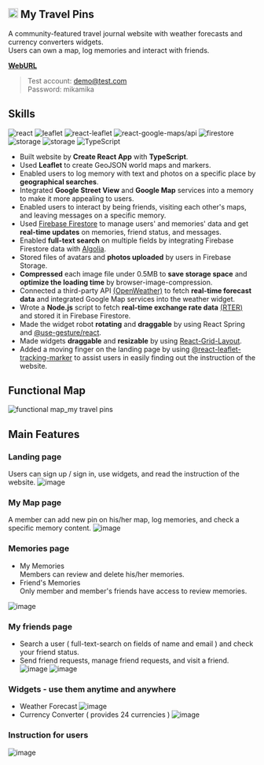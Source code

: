 <h2> <img src="https://user-images.githubusercontent.com/102346844/207746783-6e8125c3-6839-4aab-b9b7-5c10e7c3e63e.png" alt="logo" width="20"/> My Travel Pins</h2>
  

A community-featured travel journal website with weather forecasts and currency converters widgets.    
Users can own a map, log memories and interact with friends.

<a href="https://my-travel-pins.web.app/" target="_blank"><strong>WebURL</strong></a>  

> Test account: demo@test.com  
> Password: mikamika

## Skills
![react](https://img.shields.io/badge/React-18.2.0-blue)
![leaflet](https://img.shields.io/badge/leaflet-1.9.2-blue)
![react-leaflet](https://img.shields.io/badge/react--leaflet-4.1.0-blue)
![react-google-maps/api](https://img.shields.io/badge/react--google--maps%2Fapi-2.13.1-blue)
![firestore](https://img.shields.io/badge/-Firebase%20Firestore-yellow)
![storage](https://img.shields.io/badge/-Firebase%20Storage-yellow)
![storage](https://img.shields.io/badge/-Algolia-blue)
![TypeScript](https://img.shields.io/badge/-TypeScript-blue)

- Built website by **Create React App** with **TypeScript**.
- Used **Leaflet** to create GeoJSON world maps and markers.
- Enabled users to log memory with text and photos on a specific place by **geographical searches**.
- Integrated **Google Street View** and **Google Map** services into a memory to make it more appealing to users.  
- Enabled users to interact by being friends, visiting each other's maps, and leaving messages on a specific memory.
- Used [Firebase Firestore](https://firebase.google.com/products/firestore?gclid=CjwKCAiAheacBhB8EiwAItVO28-dEN0HxmIJg1aGbiA3z4z2XdbI_t_J8RuB_W-qyDRDdDIGTE0svRoCzlIQAvD_BwE&gclsrc=aw.ds) to manage users' and memories' data and get **real-time updates** on memories, friend status, and messages.
- Enabled **full-text search** on multiple fields by integrating Firebase Firestore data with [Algolia](https://www.algolia.com/).
- Stored files of avatars and **photos uploaded** by users in Firebase Storage.
- **Compressed** each image file under 0.5MB to **save storage space** and **optimize the loading time** by browser-image-compression.
- Connected a third-party API [(OpenWeather)](https://openweathermap.org/api) to fetch **real-time forecast data** and integrated Google Map services into the weather widget.
- Wrote a **Node.js** script to fetch **real-time exchange rate data** [(RTER)](https://tw.rter.info/howto_currencyapi.php) and stored it in Firebase Firestore. 
- Made the widget robot **rotating** and **draggable** by using React Spring and [@use-gesture/react](https://www.npmjs.com/package/@use-gesture/react).
- Made widgets **draggable** and **resizable** by using [React-Grid-Layout](https://www.npmjs.com/package/react-grid-layout).
- Added a moving finger on the landing page by using [@react-leaflet-tracking-marker](https://www.npmjs.com/package/react-leaflet-tracking-marker) to assist users in easily finding out the instruction of the website.

## Functional Map
![functional map_my travel pins](https://user-images.githubusercontent.com/102346844/207791600-e3fb0eae-b48a-4262-9b5c-8e287aa6f8a5.png)

## Main Features

### Landing page
Users can sign up / sign in, use widgets, and read the instruction of the website.
![image](https://user-images.githubusercontent.com/102346844/207783015-f2042f37-a2eb-47cc-a9f6-93df848d211d.png)

### My Map page
A member can add new pin on his/her map, log memories, and check a specific memory content.
![image](https://user-images.githubusercontent.com/102346844/207782091-97cd21a9-1b26-41ca-97fd-e611793d64c3.png)

### Memories page
- My Memories   
Members can review and delete his/her memories.  
- Friend's Memories   
Only member and member's friends have access to review memories.

![image](https://user-images.githubusercontent.com/102346844/207786751-fd3d8a16-5dd9-49fe-8e6e-2319c1f25797.png)


### My friends page 
- Search a user ( full-text-search on fields of name and email ) and check your friend status.  
- Send friend requests, manage friend requests, and visit a friend. 
![image](https://user-images.githubusercontent.com/102346844/207785728-5cfdede7-518b-4e37-8176-9efe4392802a.png)
![image](https://user-images.githubusercontent.com/102346844/207783922-21c88216-26c1-43fc-a654-79318bbbd2c1.png)

### Widgets - use them anytime and anywhere
- Weather Forecast
![image](https://user-images.githubusercontent.com/102346844/207788888-fd48b3b9-3740-4428-b1e2-a1f9d6b0f159.png)
- Currency Converter ( provides 24 currencies )
![image](https://user-images.githubusercontent.com/102346844/207789479-49b976f2-ac03-4510-b02e-f223b8539b6f.png)

### Instruction for users
![image](https://user-images.githubusercontent.com/102346844/207789631-e988bb58-a8ae-4965-9c22-2afcdcb43087.png)
